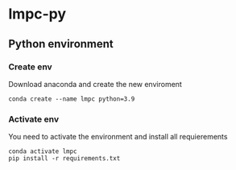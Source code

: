 # lmpc-py

## Python environment
### Create env
Download anaconda and create the new enviroment
~~~
conda create --name lmpc python=3.9
~~~
### Activate env
You need to activate the environment and install all requierements
~~~
conda activate lmpc
pip install -r requirements.txt
~~~